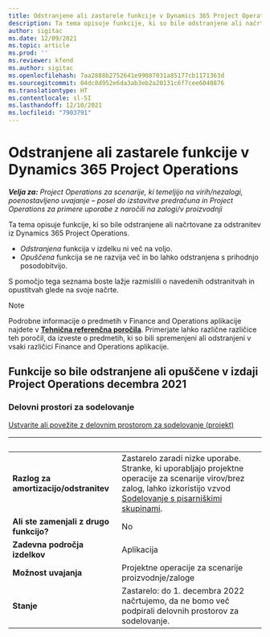 ```yaml
---
title: Odstranjene ali zastarele funkcije v Dynamics 365 Project Operations
description: Ta tema opisuje funkcije, ki so bile odstranjene ali načrtovane za odstranitev iz Dynamics 365 Project Operations.
author: sigitac
ms.date: 12/09/2021
ms.topic: article
ms.prod: ''
ms.reviewer: kfend
ms.author: sigitac
ms.openlocfilehash: 7aa2888b2752641e99087031a85177cb1171363d
ms.sourcegitcommit: 04dc8d952e6da3ab3eb2a20131c6f7cee6040876
ms.translationtype: HT
ms.contentlocale: sl-SI
ms.lasthandoff: 12/10/2021
ms.locfileid: "7903791"
---
```

# <a name="removed-or-deprecated-features-in-dynamics-365-project-operations"></a>Odstranjene ali zastarele funkcije v Dynamics 365 Project Operations

_**Velja za:** Project Operations za scenarije, ki temeljijo na virih/nezalogi, poenostavljeno uvajanje – posel do izstavitve predračuna in Project Operations za primere uporabe z naročili na zalogi/v proizvodnji_

Ta tema opisuje funkcije, ki so bile odstranjene ali načrtovane za odstranitev iz Dynamics 365 Project Operations.

- *Odstranjena* funkcija v izdelku ni več na voljo.
- *Opuščena* funkcija se ne razvija več in bo lahko odstranjena s prihodnjo posodobitvijo.

S pomočjo tega seznama boste lažje razmislili o navedenih odstranitvah in opustitvah glede na svoje načrte.

> [!NOTE]
> Podrobne informacije o predmetih v Finance and Operations aplikacije najdete v [**Tehnična referenčna poročila**](/dynamics/s-e/global/axtechrefrep_61). Primerjate lahko različne različice teh poročil, da izveste o predmetih, ki so bili spremenjeni ali odstranjeni v vsaki različici Finance and Operations aplikacije.

## <a name="features-removed-or-deprecated-in-the-project-operations-december-2021-release"></a>Funkcije so bile odstranjene ali opuščene v izdaji Project Operations decembra 2021

### <a name="collaboration-workspaces"></a>Delovni prostori za sodelovanje

[Ustvarite ali povežite z delovnim prostorom za sodelovanje (projekt)](/dynamicsax-2012/appuser-itpro/create-or-link-to-a-collaboration-workspace-project)

| &nbsp; | &nbsp; |
|--------|--------|
| **Razlog za amortizacijo/odstranitev** | Zastarelo zaradi nizke uporabe. Stranke, ki uporabljajo projektne operacije za scenarije virov/brez zalog, lahko izkoristijo vzvod [Sodelovanje s pisarniškimi skupinami](../project-management/collaboration-groups.md). |
| **Ali ste zamenjali z drugo funkcijo?** | No |
| **Zadevna področja izdelkov** | Aplikacija  |
| **Možnost uvajanja** | Projektne operacije za scenarije proizvodnje/zaloge |
| **Stanje** | Zastarelo: do 1. decembra 2022 načrtujemo, da ne bomo več podpirali delovnih prostorov za sodelovanje. |
